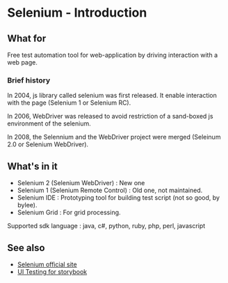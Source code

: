# Selenium - Introduction

## What for

Free test automation tool for web-application by driving interaction with a web page.

### Brief history

In 2004, js library called selenium was first released. It enable interaction with the page (Selenium 1 or Selenium RC).

In 2006, WebDriver was released to avoid restriction of a sand-boxed js environment of the selenium.

In 2008, the Selennium and the WebDriver project were merged (Seleinum 2.0 or Selenium WebDriver).

## What's in it

- Selenium 2 (Selenium WebDriver) : New one
- Selenium 1 (Selenium Remote Control) : Old one, not maintained.
- Selenium IDE : Prototyping tool for building test script (not so good, by bylee).
- Selenium Grid : For grid processing.

Supported sdk language : java, c#, python, ruby, php, perl, javascript

## See also

- [Selenium official site](https://www.seleniumhq.org/docs)
- [UI Testing for storybook](https://storybook.js.org/docs/testing/react-ui-testing/)
